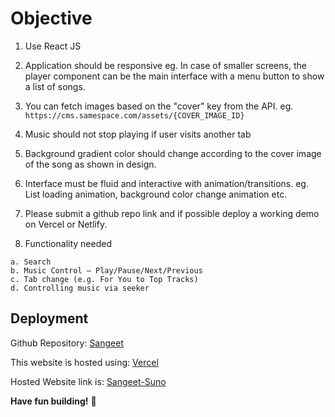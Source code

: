 # Objective

1. Use React JS

2. Application should be responsive eg. In case of smaller screens, the player component can be the main interface with a menu button to show a list of songs.

3. You can fetch images based on the "cover" key from the API. eg.
   `https://cms.samespace.com/assets/{COVER_IMAGE_ID}`

4. Music should not stop playing if user visits another tab

5. Background gradient color should change according to the cover image of the song as shown in design.

6. Interface must be fluid and interactive with animation/transitions. eg. List loading animation, background color change animation etc.

7. Please submit a github repo link and if possible deploy a working demo on Vercel or Netlify.

8. Functionality needed

```
a. Search
b. Music Control — Play/Pause/Next/Previous
c. Tab change (e.g. For You to Top Tracks)
d. Controlling music via seeker
```

## Deployment

Github Repository: [Sangeet](https://github.com/HarshTondak/Sangeet)

This website is hosted using: [Vercel](https://www.vercel.com/)

Hosted Website link is: [Sangeet-Suno](https://sangeet-suno.vercel.app/)

**Have fun building!** 🚀
